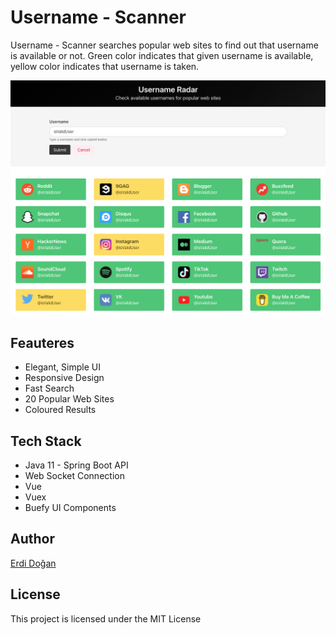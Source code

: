 # Username - Scanner

Username - Scanner searches popular web sites to find out that username is available or not. 
Green color indicates that given username is available, yellow color indicates that username is taken.

![Image](./src/assets/1.png "HomePage")

## Feauteres

* Elegant, Simple UI
* Responsive Design
* Fast Search
* 20 Popular Web Sites
* Coloured Results


## Tech Stack

* Java 11 - Spring Boot API
* Web Socket Connection
* Vue
* Vuex
* Buefy UI Components




## Author

[Erdi Doğan](https://www.linkedin.com/in/doganerdi)


## License

This project is licensed under the MIT License 


